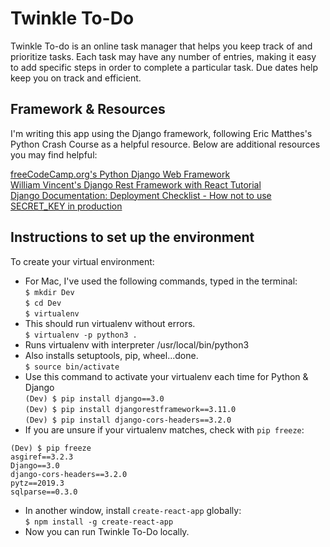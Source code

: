 # Twinkle To-Do <br />

Twinkle To-do is an online task manager that helps you keep track of and prioritize tasks.
Each task may have any number of entries, making it easy to add specific steps in order
to complete a particular task. Due dates help keep you on track and efficient.

## Framework & Resources <br />
I'm writing this app using the Django framework, following Eric Matthes's Python Crash
Course as a helpful resource. Below are additional resources you may find helpful:

[freeCodeCamp.org's Python Django Web Framework](https://www.youtube.com/watch?v=F5mRW0jo-U4) <br />
[William Vincent's Django Rest Framework with React Tutorial](https://wsvincent.com/django-rest-framework-react-tutorial/) <br />
[Django Documentation: Deployment Checklist - How not to use SECRET_KEY in production](https://docs.djangoproject.com/en/1.11/howto/deployment/checklist/) <br />

## Instructions to set up the environment<br />
To create your virtual environment: <br />

- For Mac, I've used the following commands, typed in the terminal:<br />
`$ mkdir Dev` <br />
`$ cd Dev`<br />
`$ virtualenv`<br />
- This should run virtualenv without errors.<br />
`$ virtualenv -p python3 .`<br />
- Runs virtualenv with interpreter /usr/local/bin/python3 <br />
- Also installs setuptools, pip, wheel...done. <br />
`$ source bin/activate`<br />
- Use this command to activate your virtualenv each time for Python & Django <br />
`(Dev) $ pip install django==3.0`<br />
`(Dev) $ pip install djangorestframework==3.11.0`<br />
`(Dev) $ pip install django-cors-headers==3.2.0`<br />
- If you are unsure if your virtualenv matches, check with `pip freeze`:<br />

```
(Dev) $ pip freeze
asgiref==3.2.3
Django==3.0
django-cors-headers==3.2.0
pytz==2019.3
sqlparse==0.3.0
```
- In another window, install `create-react-app` globally:<br />
`$ npm install -g create-react-app`<br />
- Now you can run Twinkle To-Do locally.
